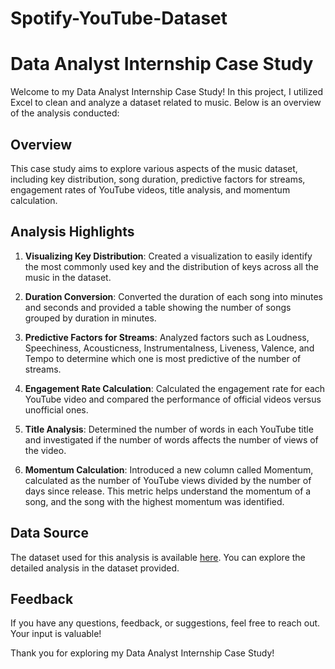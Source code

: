 # Spotify-YouTube-Dataset
# Data Analyst Internship Case Study

Welcome to my Data Analyst Internship Case Study! In this project, I utilized Excel to clean and analyze a dataset related to music. Below is an overview of the analysis conducted:

## Overview
This case study aims to explore various aspects of the music dataset, including key distribution, song duration, predictive factors for streams, engagement rates of YouTube videos, title analysis, and momentum calculation.

## Analysis Highlights
1. **Visualizing Key Distribution**: Created a visualization to easily identify the most commonly used key and the distribution of keys across all the music in the dataset.

2. **Duration Conversion**: Converted the duration of each song into minutes and seconds and provided a table showing the number of songs grouped by duration in minutes.

3. **Predictive Factors for Streams**: Analyzed factors such as Loudness, Speechiness, Acousticness, Instrumentalness, Liveness, Valence, and Tempo to determine which one is most predictive of the number of streams.

4. **Engagement Rate Calculation**: Calculated the engagement rate for each YouTube video and compared the performance of official videos versus unofficial ones.

5. **Title Analysis**: Determined the number of words in each YouTube title and investigated if the number of words affects the number of views of the video.

6. **Momentum Calculation**: Introduced a new column called Momentum, calculated as the number of YouTube views divided by the number of days since release. This metric helps understand the momentum of a song, and the song with the highest momentum was identified.

## Data Source
The dataset used for this analysis is available [here](link-to-your-dataset). You can explore the detailed analysis in the dataset provided.

## Feedback
If you have any questions, feedback, or suggestions, feel free to reach out. Your input is valuable!

Thank you for exploring my Data Analyst Internship Case Study!
